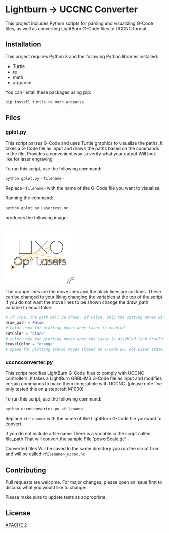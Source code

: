 # Lightburn -> UCCNC Converter

This project includes Python scripts for parsing and visualizing G-Code files, as well as converting LightBurn G-Code files to UCCNC format.

## Installation

This project requires Python 3 and the following Python libraries installed:

- Turtle
- re
- math
- argparse

You can install these packages using pip:

```sh
pip install turtle re math argparse
```

## Files

### gplot.py

This script parses G-Code and uses Turtle graphics to visualize the paths. It takes a G-Code file as input and draws the paths based on the commands in the file. Provides a convenient way to verify what your output Will look like for laser engraving

To run this script, use the following command:

```sh
python gplot.py <filename>
```

Replace `<filename>` with the name of the G-Code file you want to visualize.

Running the command:

```sh
python gplot.py Lasertest.nc
```
produces the following image:

![Alternative text](Images/Lasertest.png)

The orange lines are the move lines and the black lines are cut lines. These can be changed to your liking changing the variables at the top of the script. If you do not want the move lines to be shown change the draw_path variable to equal false.

```python
# If True, the path will be drawn. If False, only the cutting moves will be drawn.
draw_path = False
# color used for plotting moves when Laser is enabled
cutColor = "black"
# color used for plotting moves when the Laser is disabled (and drawTravel is True)
travelColor = "orange"
# speed for plotting travel Moves (based on G-Code G0, not Laser state)
```

### uccncconverter.py

This script modifies LightBurn G-Code files to comply with UCCNC controllers. It takes a LightBurn GRBL-M3  G-Code file as input and modifies certain commands to make them compatible with UCCNC. (please note I've only tested this on a stepcraft M1000)

To run this script, use the following command:

```sh
python uccncconverter.py <filename>
```

Replace `<filename>` with the name of the LightBurn G-Code file you want to convert.

If you do not include a file name There is a variable in the script called file_path That will convert the sample File 'powerScale.gc' 

Converted files Will be saved In the same directory you run the script from and will be called  `<filename>_uccnc.nc`

## Contributing

Pull requests are welcome. For major changes, please open an issue first to discuss what you would like to change.

Please make sure to update tests as appropriate.

## License

[APACHE 2](https://choosealicense.com/licenses/apache-2.0)